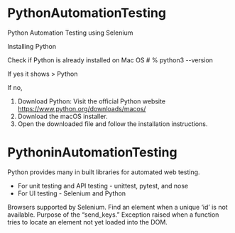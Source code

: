 # PythonAutomationTesting
Python Automation Testing using Selenium

Installing Python

Check if Python is already installed on Mac OS #
% python3 --version

If yes it shows > Python <version>

If no,

1. Download Python: Visit the official Python website https://www.python.org/downloads/macos/
2. Download the macOS installer.
3. Open the downloaded file and follow the installation instructions.


# PythoninAutomationTesting

Python provides many in built libraries for automated web testing.

- For unit testing and API testing -  unittest, pytest, and nose 
- For UI testing - Selenium and Python 

Browsers supported by Selenium.
Find an element when a unique ‘id’ is not available.
Purpose of the “send_keys.”
Exception raised when a function tries to locate an element not yet loaded into the DOM.